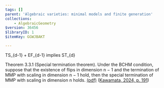 ```yaml
---
tags: []
parent: 'Algebraic varieties: minimal models and finite generation'
collections:
    - AlgebraicGeometry
$version: 36456
$libraryID: 1
$itemKey: GGWJBAKT

---
```

TS\_{d-1} + EF\_{d-1} implies ST\_{d}

Theorem 3.3.1 (Special termination theorem). Under the BCHM condition, suppose that the existence of flips in dimension n − 1 and the termination of MMP with scaling in dimension n − 1 hold, then the special termination of MMP with scaling in dimension n holds. <a href="zotero://open-pdf/library/items/ZHR5TSND?page=199&#x26;annotation=AHFP39LR">(pdf)</a></a> (<a href="zotero://select/library/items/9RFXPTGM">Kawamata, 2024, p. 191</a>)
